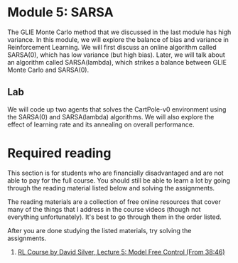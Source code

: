 # Module 5: SARSA

The GLIE Monte Carlo method that we discussed in the last module has high variance. In this module, we will explore the 
balance of bias and variance in Reinforcement Learning. We will first discuss an online algorithm called SARSA(0), which 
has low variance (but high bias). Later, we will talk about an algorithm called SARSA(lambda), which strikes a balance 
between GLIE Monte Carlo and SARSA(0).

## Lab

We will code up two agents that solves the CartPole-v0 environment using the SARSA(0) and SARSA(lambda) algorithms. We 
will also explore the effect of learning rate and its annealing on overall performance.

# Required reading

This section is for students who are financially disadvantaged and are not able to pay for the full course. You should still be able to learn a lot by going through the reading material listed below and solving the assignments.

The reading materials are a collection of free online resources that cover many of the things that I address in the course videos (though not everything unfortunately). It's best to go through them in the order listed. 

After you are done studying the listed materials, try solving the assignments.

1. [RL Course by David Silver, Lecture 5: Model Free Control (From 38:46)](https://www.youtube.com/watch?v=lfHX2hHRMVQ&t)

